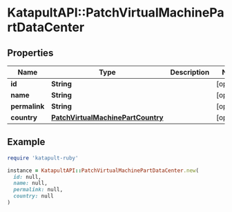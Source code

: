 # KatapultAPI::PatchVirtualMachinePartDataCenter

## Properties

| Name | Type | Description | Notes |
| ---- | ---- | ----------- | ----- |
| **id** | **String** |  | [optional] |
| **name** | **String** |  | [optional] |
| **permalink** | **String** |  | [optional] |
| **country** | [**PatchVirtualMachinePartCountry**](PatchVirtualMachinePartCountry.md) |  | [optional] |

## Example

```ruby
require 'katapult-ruby'

instance = KatapultAPI::PatchVirtualMachinePartDataCenter.new(
  id: null,
  name: null,
  permalink: null,
  country: null
)
```

